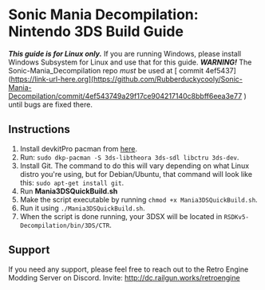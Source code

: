 # Sonic Mania Decompilation: Nintendo 3DS Build Guide

***This guide is for Linux only.*** If you are running Windows, please install Windows Subsystem for Linux and use that for this guide.
***WARNING!*** The Sonic-Mania_Decompilation repo *must* be used at [
commit 4ef5437](https://link-url-here.org](https://github.com/Rubberduckycooly/Sonic-Mania-Decompilation/commit/4ef543749a29f17ce904217140c8bbff6eea3e77 ) until bugs are fixed there.

## Instructions

1. Install devkitPro pacman from [here](https://devkitpro.org/wiki/devkitPro_pacman).
2. Run: `sudo dkp-pacman -S 3ds-libtheora 3ds-sdl libctru 3ds-dev`.
3. Install Git. The command to do this will vary depending on what Linux distro you're using, but for Debian/Ubuntu, that command will look like this: `sudo apt-get install git`.
4. Run **Mania3DSQuickBuild.sh**
5. Make the script executable by running `chmod +x Mania3DSQuickBuild.sh`.
6. Run it using `./Mania3DSQuickBuild.sh`.
7. When the script is done running, your 3DSX will be located in `RSDKv5-Decompilation/bin/3DS/CTR`.

## Support

If you need any support, please feel free to reach out to the Retro Engine Modding Server on Discord. Invite: http://dc.railgun.works/retroengine
